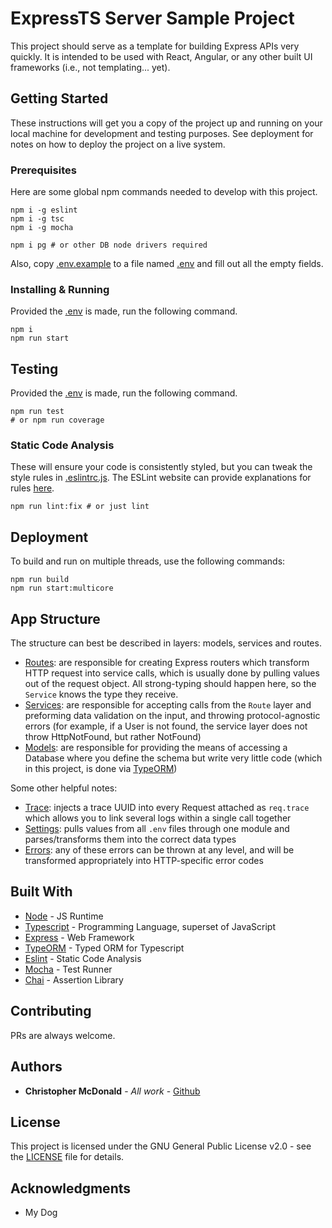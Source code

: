 # ExpressTS Server Sample Project

This project should serve as a template for building Express APIs very quickly. It is intended to be used with React, Angular, or any other built UI frameworks (i.e., not templating... yet).

## Getting Started

These instructions will get you a copy of the project up and running on your local machine for development and testing purposes. See deployment for notes on how to deploy the project on a live system.

### Prerequisites

Here are some global npm commands needed to develop with this project.

```
npm i -g eslint
npm i -g tsc
npm i -g mocha

npm i pg # or other DB node drivers required
```

Also, copy [.env.example](.env.example) to a file named [.env](.env) and fill out all the empty fields.

### Installing & Running

Provided the [.env](.env) is made, run the following command.

```
npm i
npm run start
```

## Testing

Provided the [.env](.env) is made, run the following command.
 
```
npm run test
# or npm run coverage 
```

### Static Code Analysis

These will ensure your code is consistently styled, but you can tweak the style rules in [.eslintrc.js](.eslintrc.js). The ESLint website can provide explanations for rules [here](https://eslint.org).

```
npm run lint:fix # or just lint
```

## Deployment

To build and run on multiple threads, use the following commands:

```
npm run build
npm run start:multicore
```

## App Structure

The structure can best be described in layers: models, services and routes.

* [Routes](src/routes): are responsible for creating Express routers which transform HTTP request into service calls, which is usually done by pulling values out of the request object. All strong-typing should happen here, so the `Service` knows the type they receive.
* [Services](src/services): are responsible for accepting calls from the `Route` layer and preforming data validation on the input, and throwing protocol-agnostic errors (for example, if a User is not found, the service layer does not throw HttpNotFound, but rather NotFound)
* [Models](src/models): are responsible for providing the means of accessing a Database where you define the schema but write very little code (which in this project, is done via [TypeORM](https://typeorm.io/))

Some other helpful notes:

* [Trace](src/middleware/trace.middleware.ts): injects a trace UUID into every Request attached as `req.trace` which allows you to link several logs within a single call together
* [Settings](src/config/settings.config.ts): pulls values from all `.env` files through one module and parses/transforms them into the correct data types
* [Errors](src/errors): any of these errors can be thrown at any level, and will be transformed appropriately into HTTP-specific error codes

## Built With

* [Node](https://nodejs.org/en/) - JS Runtime
* [Typescript](https://www.typescriptlang.org) - Programming Language, superset of JavaScript
* [Express](https://expressjs.com) - Web Framework
* [TypeORM](https://typeorm.io/) - Typed ORM for Typescript
* [Eslint](http://eslint.org) - Static Code Analysis
* [Mocha](http://mochajs.org) - Test Runner
* [Chai](https://www.chaijs.com) - Assertion Library

## Contributing

PRs are always welcome.

## Authors

* **Christopher McDonald** - *All work* - [Github](https://github.com/ChristopherMcDonald)

## License

This project is licensed under the GNU General Public License v2.0 - see the [LICENSE](LICENSE) file for details.

## Acknowledgments

* My Dog
